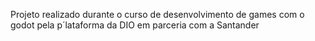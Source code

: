 Projeto realizado durante o curso de desenvolvimento de games com o godot pela p´lataforma da DIO em parceria com a Santander
